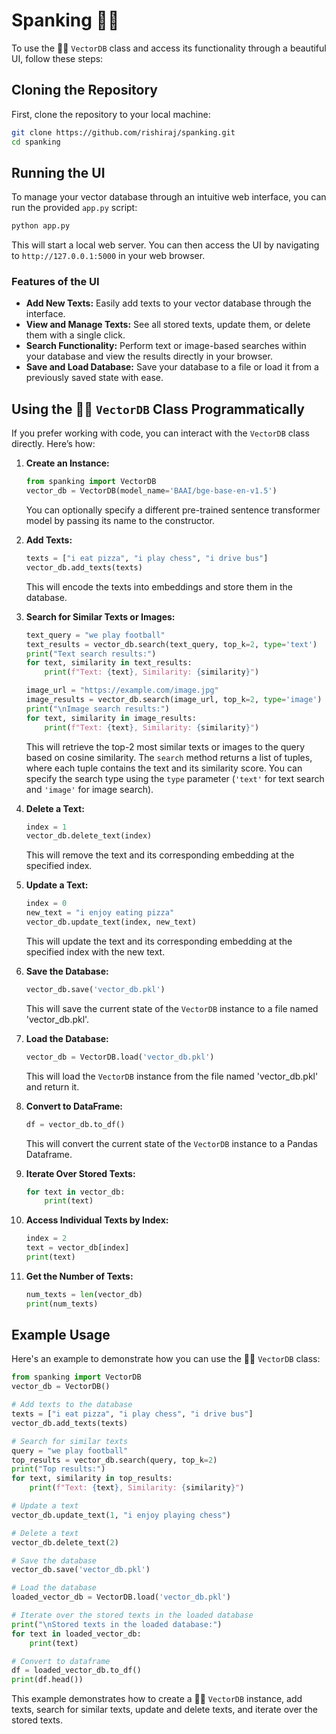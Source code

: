 # Spanking 🍑👋

To use the 🍑👋 `VectorDB` class and access its functionality through a beautiful UI, follow these steps:

## Cloning the Repository

First, clone the repository to your local machine:

```bash
git clone https://github.com/rishiraj/spanking.git
cd spanking
```

## Running the UI

To manage your vector database through an intuitive web interface, you can run the provided `app.py` script:

```bash
python app.py
```

This will start a local web server. You can then access the UI by navigating to `http://127.0.0.1:5000` in your web browser.

### Features of the UI

- **Add New Texts:** Easily add texts to your vector database through the interface.
- **View and Manage Texts:** See all stored texts, update them, or delete them with a single click.
- **Search Functionality:** Perform text or image-based searches within your database and view the results directly in your browser.
- **Save and Load Database:** Save your database to a file or load it from a previously saved state with ease.

## Using the 🍑👋 `VectorDB` Class Programmatically

If you prefer working with code, you can interact with the `VectorDB` class directly. Here’s how:

1. **Create an Instance:**

    ```python
    from spanking import VectorDB
    vector_db = VectorDB(model_name='BAAI/bge-base-en-v1.5')
    ```

    You can optionally specify a different pre-trained sentence transformer model by passing its name to the constructor.

2. **Add Texts:**

    ```python
    texts = ["i eat pizza", "i play chess", "i drive bus"]
    vector_db.add_texts(texts)
    ```

    This will encode the texts into embeddings and store them in the database.

3. **Search for Similar Texts or Images:**

    ```python
    text_query = "we play football"
    text_results = vector_db.search(text_query, top_k=2, type='text')
    print("Text search results:")
    for text, similarity in text_results:
        print(f"Text: {text}, Similarity: {similarity}")

    image_url = "https://example.com/image.jpg"
    image_results = vector_db.search(image_url, top_k=2, type='image')
    print("\nImage search results:")
    for text, similarity in image_results:
        print(f"Text: {text}, Similarity: {similarity}")
    ```

    This will retrieve the top-2 most similar texts or images to the query based on cosine similarity. The `search` method returns a list of tuples, where each tuple contains the text and its similarity score. You can specify the search type using the `type` parameter (`'text'` for text search and `'image'` for image search).

4. **Delete a Text:**

    ```python
    index = 1
    vector_db.delete_text(index)
    ```

    This will remove the text and its corresponding embedding at the specified index.

5. **Update a Text:**

    ```python
    index = 0
    new_text = "i enjoy eating pizza"
    vector_db.update_text(index, new_text)
    ```

    This will update the text and its corresponding embedding at the specified index with the new text.

6. **Save the Database:**

    ```python
    vector_db.save('vector_db.pkl')
    ```

    This will save the current state of the `VectorDB` instance to a file named 'vector_db.pkl'.

7. **Load the Database:**

    ```python
    vector_db = VectorDB.load('vector_db.pkl')
    ```

    This will load the `VectorDB` instance from the file named 'vector_db.pkl' and return it.

8. **Convert to DataFrame:**

    ```python
    df = vector_db.to_df()
    ```

    This will convert the current state of the `VectorDB` instance to a Pandas Dataframe.

9. **Iterate Over Stored Texts:**

    ```python
    for text in vector_db:
        print(text)
    ```

10. **Access Individual Texts by Index:**

    ```python
    index = 2
    text = vector_db[index]
    print(text)
    ```

11. **Get the Number of Texts:**

    ```python
    num_texts = len(vector_db)
    print(num_texts)
    ```

## Example Usage

Here's an example to demonstrate how you can use the 🍑👋 `VectorDB` class:

```python
from spanking import VectorDB
vector_db = VectorDB()

# Add texts to the database
texts = ["i eat pizza", "i play chess", "i drive bus"]
vector_db.add_texts(texts)

# Search for similar texts
query = "we play football"
top_results = vector_db.search(query, top_k=2)
print("Top results:")
for text, similarity in top_results:
    print(f"Text: {text}, Similarity: {similarity}")

# Update a text
vector_db.update_text(1, "i enjoy playing chess")

# Delete a text
vector_db.delete_text(2)

# Save the database
vector_db.save('vector_db.pkl')

# Load the database
loaded_vector_db = VectorDB.load('vector_db.pkl')

# Iterate over the stored texts in the loaded database
print("\nStored texts in the loaded database:")
for text in loaded_vector_db:
    print(text)

# Convert to dataframe
df = loaded_vector_db.to_df()
print(df.head())
```

This example demonstrates how to create a 🍑👋 `VectorDB` instance, add texts, search for similar texts, update and delete texts, and iterate over the stored texts.
